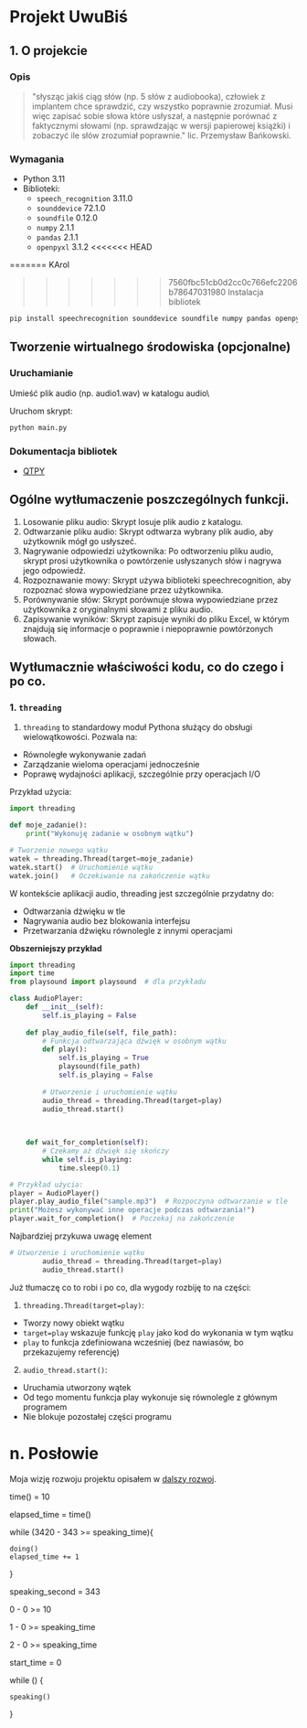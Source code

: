 # Projekt UwuBiś

## 1. O projekcie

### Opis
> "słysząc jakiś ciąg słów (np. 5 słów z audiobooka), człowiek z implantem chce sprawdzić, czy wszystko poprawnie zrozumiał. Musi więc zapisać sobie słowa które usłyszał, a następnie porównać z faktycznymi słowami (np. sprawdzając w wersji papierowej książki) i zobaczyć ile słów zrozumiał poprawnie." lic. Przemysław Bańkowski. 

### Wymagania
- Python 3.11
- Biblioteki:
  - `speech_recognition` 3.11.0
  - `sounddevice` 72.1.0
  - `soundfile` 0.12.0
  - `numpy` 2.1.1
  - `pandas` 2.1.1
  - `openpyxl` 3.1.2
<<<<<<< HEAD




=======
KArol
>>>>>>> 7560fbc51cb0d2cc0c766efc2206b78647031980
Instalacja bibliotek
```sh
pip install speechrecognition sounddevice soundfile numpy pandas openpyxl
```
## Tworzenie wirtualnego środowiska (opcjonalne)

### Uruchamianie
Umieść plik audio (np. audio1.wav) w katalogu audio\

Uruchom skrypt:
```python
python main.py
```
### Dokumentacja bibliotek
- [QTPY](https://doc.qt.io/qtforpython-6/overviews/timers.html)
## Ogólne wytłumaczenie poszczególnych funkcji. 

1. Losowanie pliku audio: Skrypt losuje plik audio z katalogu.
2. Odtwarzanie pliku audio: Skrypt odtwarza wybrany plik audio, aby użytkownik mógł go usłyszeć.
3. Nagrywanie odpowiedzi użytkownika: Po odtworzeniu pliku audio, skrypt prosi użytkownika o powtórzenie usłyszanych słów i nagrywa jego odpowiedź.
4. Rozpoznawanie mowy: Skrypt używa biblioteki speechrecognition, aby rozpoznać słowa wypowiedziane przez użytkownika.
5. Porównywanie słów: Skrypt porównuje słowa wypowiedziane przez użytkownika z oryginalnymi słowami z pliku audio.
6. Zapisywanie wyników: Skrypt zapisuje wyniki do pliku Excel, w którym znajdują się informacje o poprawnie i niepoprawnie powtórzonych słowach.

## Wytłumacznie właściwości kodu, co do czego i po co.

### 1. `threading`
1. `threading` to standardowy moduł Pythona służący do obsługi wielowątkowości. Pozwala na:
- Równoległe wykonywanie zadań
- Zarządzanie wieloma operacjami jednocześnie
- Poprawę wydajności aplikacji, szczególnie przy operacjach I/O

Przykład użycia:
```python
import threading

def moje_zadanie():
    print("Wykonuję zadanie w osobnym wątku")

# Tworzenie nowego wątku
watek = threading.Thread(target=moje_zadanie)
watek.start()  # Uruchomienie wątku
watek.join()   # Oczekiwanie na zakończenie wątku
```
W kontekście aplikacji audio, threading jest szczególnie przydatny do:

- Odtwarzania dźwięku w tle
- Nagrywania audio bez blokowania interfejsu
- Przetwarzania dźwięku równolegle z innymi operacjami

**Obszerniejszy przykład**

```python
import threading
import time
from playsound import playsound  # dla przykładu

class AudioPlayer:
    def __init__(self):
        self.is_playing = False
        
    def play_audio_file(self, file_path):
        # Funkcja odtwarzająca dźwięk w osobnym wątku
        def play():
            self.is_playing = True
            playsound(file_path)
            self.is_playing = False
            
        # Utworzenie i uruchomienie wątku
        audio_thread = threading.Thread(target=play)
        audio_thread.start()

       
        
    def wait_for_completion(self):
        # Czekamy aż dźwięk się skończy
        while self.is_playing:
            time.sleep(0.1)

# Przykład użycia:
player = AudioPlayer()
player.play_audio_file("sample.mp3")  # Rozpoczyna odtwarzanie w tle
print("Możesz wykonywać inne operacje podczas odtwarzania!")
player.wait_for_completion()  # Poczekaj na zakończenie
```
Najbardziej przykuwa uwagę element 
```python
# Utworzenie i uruchomienie wątku
        audio_thread = threading.Thread(target=play)
        audio_thread.start()
```
Już tłumaczę co to robi i po co, dla wygody rozbiję to na części:
1. `threading.Thread(target=play)`:

- Tworzy nowy obiekt wątku
- `target=play` wskazuje funkcję `play` jako kod do wykonania w tym wątku
- `play` to funkcja zdefiniowana wcześniej (bez nawiasów, bo przekazujemy referencję)

2. `audio_thread.start()`:

- Uruchamia utworzony wątek
- Od tego momentu funkcja play wykonuje się równolegle z głównym programem
- Nie blokuje pozostałej części programu


# n. Posłowie 
Moja wizję rozwoju projektu opisałem w [dalszy rozwoj](dalszy_rozwoj.md). 


time() = 10

elapsed_time = time()

while (3420 - 343 >=  speaking_time){


    doing()
    elapsed_time += 1

}


speaking_second = 343




0 - 0 >= 10

1 - 0 >= speaking_time


2 - 0 >= speaking_time




start_time = 0

while ()
{


    speaking()



}